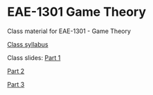 # EAE-1301 Game Theory

Class material for EAE-1301 - Game Theory

[Class syllabus](www.pedroforquesato.com/eae1301/eae0522-ementa.html)

Class slides:
[Part 1](www.pedroforquesato.com/eae1301/eae0522-week-1.html)

[Part 2](www.pedroforquesato.com/eae1301/eae0522-week-2.html)

[Part 3](www.pedroforquesato.com/eae1301/eae0522-week-3.html)
